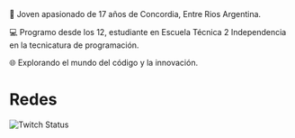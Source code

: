 <link rel="stylesheet" href="https://cdn.jsdelivr.net/npm/bootstrap-icons@1.11.2/font/bootstrap-icons.min.css">
🚀 Joven apasionado de 17 años de Concordia, Entre Rios Argentina.

💻 Programo desde los 12, estudiante en Escuela Técnica 2 Independencia en la tecnicatura de programación.

🌐 Explorando el mundo del código y la innovación.

# Redes
![Twitch Status](https://img.shields.io/twitch/status/ferchupessoa)

